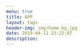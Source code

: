 ```yaml
---
menu: true
title: APP
layout: tags
header-img: img/home-bg.jpg
date: 2019-04-11 23:22:07
description:
---
```

